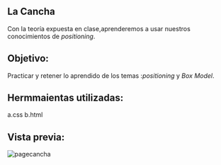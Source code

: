 La Cancha
-----
Con la teoría expuesta en clase,aprenderemos a usar nuestros conocimientos de *positioning*.

Objetivo:
-----
Practicar y retener lo aprendido de los temas :*positioning* y *Box Model*.

Hermmaientas utilizadas:
-----
a.css
b.html

Vista previa:
----
![pagecancha]()
